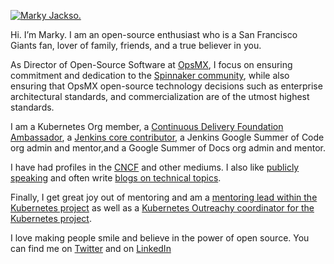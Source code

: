 [![Marky Jackso.](https://www.linkpicture.com/q/IMG_0669.jpg)](https://www.linkedin.com/in/marky-jackson/)

Hi. I’m Marky. I am an open-source enthusiast who is a San Francisco Giants fan, lover of family, friends, and a true believer in you.

As Director of Open-Source Software at [OpsMX](https://www.opsmx.com/company.html#team), I focus on ensuring commitment and dedication to the [Spinnaker community](https://spinnaker.io), while also ensuring that OpsMX open-source technology decisions such as enterprise architectural standards, and commercialization are of the utmost highest standards. 

I am a Kubernetes Org member, a [Continuous Delivery Foundation Ambassador](https://cd.foundation/ambassador-program-overview-application/community-ambassador-cohort20/), a [Jenkins core contributor](https://www.jenkins.io/blog/authors/markyjackson-taulia/), a Jenkins Google Summer of Code org admin and mentor,and a Google Summer of Docs org admin and mentor.

I have had profiles in the [CNCF](https://www.cncf.io/blog/2020/02/18/why-i-contribute-to-the-open-source-community-and-you-should-too/) and other mediums. I also like [publicly speaking](https://www.youtube.com/watch?v=h4hKSXjCqyI) and often write [blogs on technical topics](https://cd.foundation/blog/2020/05/29/mlops-an-introduction/).

Finally, I get great joy out of mentoring and am a [mentoring lead within the Kubernetes project](https://github.com/kubernetes/community/blob/master/mentoring/OWNERS#L6) as well as a [Kubernetes Outreachy coordinator for the Kubernetes project](https://www.outreachy.org/communities/cfp/kubernetes/).

I love making people smile and believe in the power of open source. You can find me on [Twitter](https://twitter.com/markyjackson5) and on [LinkedIn](https://www.linkedin.com/in/marky-jackson/)
